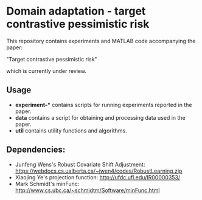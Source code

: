 # Domain adaptation - target contrastive pessimistic risk

This repository contains experiments and MATLAB code accompanying the paper:

"Target contrastive pessimistic risk"

which is currently under review.

## Usage

- __experiment-*__ contains scripts for running experiments reported in the paper.
- __data__ contains a script for obtaining and processing data used in the paper.
- __util__ contains utility functions and algorithms.

## Dependencies:

- Junfeng Wens's Robust Covariate Shift Adjustment: https://webdocs.cs.ualberta.ca/~jwen4/codes/RobustLearning.zip
- Xiaojing Ye's projection function: http://ufdc.ufl.edu/IR00000353/
- Mark Schmidt's minFunc: http://www.cs.ubc.ca/~schmidtm/Software/minFunc.html
